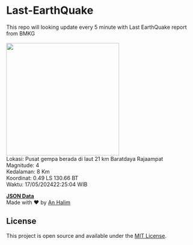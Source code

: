 # Last-EarthQuake
This repo will looking update every 5 minute with Last EarthQuake report from BMKG
<br>
<br>
<img src="https://static.bmkg.go.id/20240517222504.mmi.jpg" width="300"/>
<br>
Lokasi: Pusat gempa berada di laut 21 km Baratdaya Rajaampat <br>
Magnitude: 4 <br>
Kedalaman: 8 Km <br>
Koordinat: 0.49 LS 130.66 BT <br>
Waktu: 17/05/202422:25:04 WIB <br>

<a href="./data/data.json">**JSON Data**</a>
<br>
Made with ❤️ by <a href="https://github.com/an-halim">An Halim</a>
## License

This project is open source and available under the [MIT License](LICENSE).
